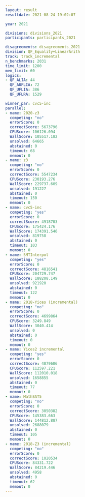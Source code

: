 ```yaml
---
layout: result
resultdate: 2021-08-24 19:02:07

year: 2021

divisions: divisions_2021
participants: participants_2021

disagreements: disagreements_2021
division: QF_Equality+LinearArith
track: track_incremental
n_benchmarks: 2031
time_limit: 1200
mem_limit: 60
logics:
- QF_ALIA: 44
  QF_AUFLIA: 72
  QF_UFLIA: 386
  QF_UFLRA: 1529

winner_par: cvc5-inc
parallel:
- name: 2020-z3
  competing: "no"
  errorScore: 0
  correctScore: 5673796
  CPUScore: 106126.094
  WallScore: 105517.182
  unsolved: 64665
  abstained: 0
  timeout: 68
  memout: 0
- name: z3
  competing: "no"
  errorScore: 0
  correctScore: 5547234
  CPUScore: 230193.276
  WallScore: 229737.609
  unsolved: 191227
  abstained: 0
  timeout: 150
  memout: 0
- name: cvc5-inc
  competing: "yes"
  errorScore: 0
  correctScore: 4918703
  CPUScore: 175424.176
  WallScore: 174391.546
  unsolved: 819758
  abstained: 0
  timeout: 103
  memout: 0
- name: SMTInterpol
  competing: "yes"
  errorScore: 0
  correctScore: 4816541
  CPUScore: 204729.747
  WallScore: 188208.149
  unsolved: 921920
  abstained: 0
  timeout: 122
  memout: 0
- name: 2018-Yices (incremental)
  competing: "no"
  errorScore: 0
  correctScore: 4699864
  CPUScore: 3249.849
  WallScore: 3040.414
  unsolved: 0
  abstained: 0
  timeout: 0
  memout: 0
- name: Yices2 incremental
  competing: "yes"
  errorScore: 0
  correctScore: 4079606
  CPUScore: 112597.221
  WallScore: 112010.018
  unsolved: 1658855
  abstained: 0
  timeout: 77
  memout: 0
- name: MathSAT5
  competing: "no"
  errorScore: 0
  correctScore: 3050382
  CPUScore: 145383.663
  WallScore: 144812.887
  unsolved: 2688079
  abstained: 0
  timeout: 105
  memout: 0
- name: 2018-Z3 (incremental)
  competing: "no"
  errorScore: 0
  correctScore: 1020534
  CPUScore: 84331.722
  WallScore: 84219.446
  unsolved: 4958
  abstained: 0
  timeout: 62
  memout: 0
---
```

